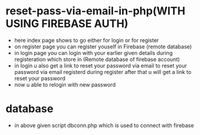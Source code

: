 # reset-pass-via-email-in-php(WITH USING FIREBASE AUTH)

- here index page shows to go either for login or for register
- on register page you can register youself in Firebase (remote database)
- in login page you can login with your earlier given details during registeration which store in (Remote database of firebase account)
- in login u also get a link to reset your password via email to reset your password via 
   email registerd during register after that u will get a link to reset your password
- now u able to relogin with new password   



# database 

- in above given script dbconn.php which is used to connect with firebase 
